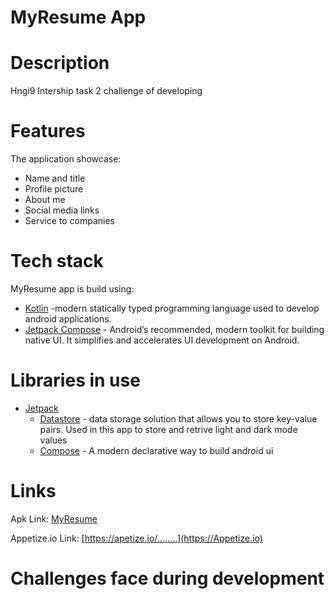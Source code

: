 # MyResume App
# Description
Hngi9 Intership task 2 challenge of developing

# Features
The application showcase:
- Name and title
- Profile picture
- About me
- Social media links
- Service to companies

# Tech stack
MyResume app is build using:
- [Kotlin](https://developer.android.com/kotlin) -modern statically typed programming language used to develop android applications. 
- [Jetpack Compose](https://developer.android.com/jetpack/compose) - Android’s recommended, modern toolkit for building native UI. It simplifies and accelerates UI development on Android.

# Libraries in use
- [Jetpack](https://developer.android.com/jetpack)
    -   [Datastore](https://developer.android.com/topic/libraries/architecture/datastore) -  data storage solution that allows you to store key-value pairs. Used in this app to store and retrive light and dark mode values
    -   [Compose](https://developer.android.com/jetpack/compose) -  A modern declarative way to build android ui

# Links 
Apk Link: [MyResume](https://google.com/drive.....)

Appetize.io Link: [https://apetize.io/........](https://Appetize.io)

# Challenges face during development
